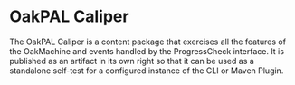 # OakPAL Caliper

The OakPAL Caliper is a content package that exercises all the features of the OakMachine and events handled by the 
ProgressCheck interface. It is published as an artifact in its own right so that it can be used as a standalone 
self-test for a configured instance of the CLI or Maven Plugin. 